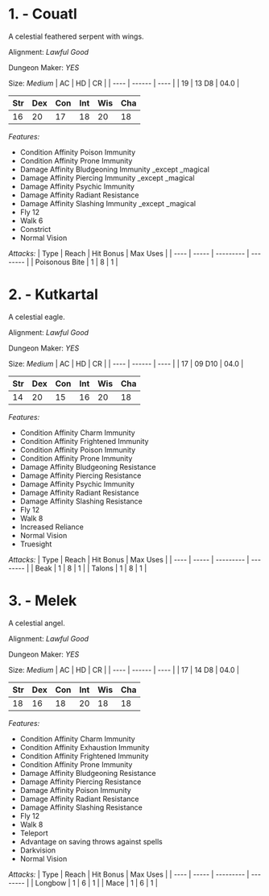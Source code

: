 # 1. - Couatl

A celestial feathered serpent with wings.

Alignment: *Lawful Good* 

Dungeon Maker: *YES* 

Size: *Medium* 
|  AC  |   HD   |  CR  |
| ---- | ------ | ---- |
|  19  | 13 D8 | 04.0 |

| Str | Dex | Con | Int | Wis | Cha |
| --- | --- | --- | --- | --- | --- |
|  16 |  20 |  17 |  18 |  20 |  18 |

*Features:*
* Condition Affinity Poison Immunity
* Condition Affinity Prone Immunity
* Damage Affinity Bludgeoning Immunity _except _magical
* Damage Affinity Piercing Immunity _except _magical
* Damage Affinity Psychic Immunity
* Damage Affinity Radiant Resistance
* Damage Affinity Slashing Immunity _except _magical
* Fly 12
* Walk 6
* Constrict
* Normal Vision

*Attacks:*
| Type | Reach | Hit Bonus | Max Uses |
| ---- | ----- | --------- | -------- |
| Poisonous Bite | 1 | 8 | 1 |
# 2. - Kutkartal

A celestial eagle.

Alignment: *Lawful Good* 

Dungeon Maker: *YES* 

Size: *Medium* 
|  AC  |   HD   |  CR  |
| ---- | ------ | ---- |
|  17  | 09 D10 | 04.0 |

| Str | Dex | Con | Int | Wis | Cha |
| --- | --- | --- | --- | --- | --- |
|  14 |  20 |  15 |  16 |  20 |  18 |

*Features:*
* Condition Affinity Charm Immunity
* Condition Affinity Frightened Immunity
* Condition Affinity Poison Immunity
* Condition Affinity Prone Immunity
* Damage Affinity Bludgeoning Resistance
* Damage Affinity Piercing Resistance
* Damage Affinity Psychic Immunity
* Damage Affinity Radiant Resistance
* Damage Affinity Slashing Resistance
* Fly 12
* Walk 8
* Increased Reliance
* Normal Vision
* Truesight

*Attacks:*
| Type | Reach | Hit Bonus | Max Uses |
| ---- | ----- | --------- | -------- |
| Beak | 1 | 8 | 1 |
| Talons | 1 | 8 | 1 |
# 3. - Melek

A celestial angel.

Alignment: *Lawful Good* 

Dungeon Maker: *YES* 

Size: *Medium* 
|  AC  |   HD   |  CR  |
| ---- | ------ | ---- |
|  17  | 14 D8 | 04.0 |

| Str | Dex | Con | Int | Wis | Cha |
| --- | --- | --- | --- | --- | --- |
|  18 |  16 |  18 |  20 |  18 |  18 |

*Features:*
* Condition Affinity Charm Immunity
* Condition Affinity Exhaustion Immunity
* Condition Affinity Frightened Immunity
* Condition Affinity Prone Immunity
* Damage Affinity Bludgeoning Resistance
* Damage Affinity Piercing Resistance
* Damage Affinity Poison Immunity
* Damage Affinity Radiant Resistance
* Damage Affinity Slashing Resistance
* Fly 12
* Walk 8
* Teleport
* Advantage on saving throws against spells
* Darkvision
* Normal Vision

*Attacks:*
| Type | Reach | Hit Bonus | Max Uses |
| ---- | ----- | --------- | -------- |
| Longbow | 1 | 6 | 1 |
| Mace | 1 | 6 | 1 |

